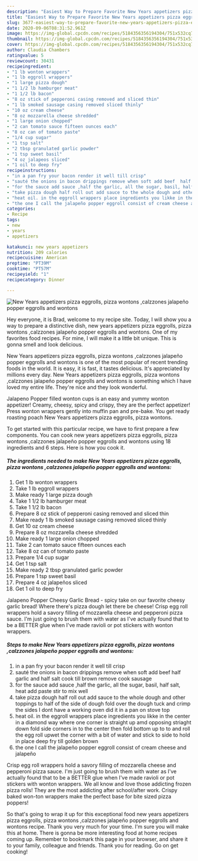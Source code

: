 ```yaml
---
description: "Easiest Way to Prepare Favorite New Years appetizers pizza eggrolls, pizza wontons ,calzzones jalapeño popper eggrolls and wontons"
title: "Easiest Way to Prepare Favorite New Years appetizers pizza eggrolls, pizza wontons ,calzzones jalapeño popper eggrolls and wontons"
slug: 3677-easiest-way-to-prepare-favorite-new-years-appetizers-pizza-eggrolls-pizza-wontons-calzzones-jalapeno-popper-eggrolls-and-wontons
date: 2020-09-06T08:31:52.961Z
image: https://img-global.cpcdn.com/recipes/5184356356194304/751x532cq70/new-years-appetizers-pizza-eggrolls-pizza-wontons-calzzones-jalapeno-popper-eggrolls-and-wontons-recipe-main-photo.jpg
thumbnail: https://img-global.cpcdn.com/recipes/5184356356194304/751x532cq70/new-years-appetizers-pizza-eggrolls-pizza-wontons-calzzones-jalapeno-popper-eggrolls-and-wontons-recipe-main-photo.jpg
cover: https://img-global.cpcdn.com/recipes/5184356356194304/751x532cq70/new-years-appetizers-pizza-eggrolls-pizza-wontons-calzzones-jalapeno-popper-eggrolls-and-wontons-recipe-main-photo.jpg
author: Claudia Chambers
ratingvalue: 5
reviewcount: 30431
recipeingredient:
- "1 lb wonton wrappers"
- "1 lb eggroll wrappers"
- "1 large pizza dough"
- "1 1/2 lb hamburger meat"
- "1 1/2 lb bacon"
- "8 oz stick of pepperoni casing removed and sliced thin"
- "1 lb smoked sausage casing removed sliced thinly"
- "10 oz cream cheese"
- "8 oz mozzarella cheese shredded"
- "1 large onion chopped"
- "2 can tomato sauce fifteen ounces each"
- "8 oz can of tomato paste"
- "1/4 cup sugar"
- "1 tsp salt"
- "2 tbsp granulated garlic powder"
- "1 tsp sweet basil"
- "4 oz jalapeos sliced"
- "1 oil to deep fry"
recipeinstructions:
- "in a pan fry your bacon render it well till crisp"
- "sauté the onions in bacon drippings remove when soft add beef  half garlic and half salt cook till brown remove cook sausage"
- "for the sauce add sauce ,half the garlic, all the sugar, basil, half salt, heat add paste stir to mix well"
- "take pizza dough half roll out add sauce to the whole dough and other toppings to half of the side of dough fold over the dough tuck and crimp the sides I dont have a working oven did it in a pan on stove top"
- "heat oil. in the eggroll wrappers place ingredients you likke in the center in a diamond way where one corner is straight up amd opposing striaght down fold side corners in to the center then fold bottom up to to and roll the egg roll upwet the corner with a bit of water and stick to side to hold in place deep fry till golden brown"
- "the one I call the jalapeño popper eggroll consist of cream cheese and jalapeño"
categories:
- Recipe
tags:
- new
- years
- appetizers

katakunci: new years appetizers 
nutrition: 209 calories
recipecuisine: American
preptime: "PT39M"
cooktime: "PT57M"
recipeyield: "1"
recipecategory: Dinner

---
```



![New Years appetizers pizza eggrolls, pizza wontons ,calzzones jalapeño popper eggrolls and wontons](https://img-global.cpcdn.com/recipes/5184356356194304/751x532cq70/new-years-appetizers-pizza-eggrolls-pizza-wontons-calzzones-jalapeno-popper-eggrolls-and-wontons-recipe-main-photo.jpg)

Hey everyone, it is Brad, welcome to my recipe site. Today, I will show you a way to prepare a distinctive dish, new years appetizers pizza eggrolls, pizza wontons ,calzzones jalapeño popper eggrolls and wontons. One of my favorites food recipes. For mine, I will make it a little bit unique. This is gonna smell and look delicious.

New Years appetizers pizza eggrolls, pizza wontons ,calzzones jalapeño popper eggrolls and wontons is one of the most popular of recent trending foods in the world. It is easy, it is fast, it tastes delicious. It's appreciated by millions every day. New Years appetizers pizza eggrolls, pizza wontons ,calzzones jalapeño popper eggrolls and wontons is something which I have loved my entire life. They're nice and they look wonderful.

Jalapeno Popper filled wonton cups is an easy and yummy wonton appetizer! Creamy, cheesy, spicy and crispy, they are the perfect appetizer! Press wonton wrappers gently into muffin pan and pre-bake. You get ready roasting poach New Years appetizers pizza eggrolls, pizza wontons.


To get started with this particular recipe, we have to first prepare a few components. You can cook new years appetizers pizza eggrolls, pizza wontons ,calzzones jalapeño popper eggrolls and wontons using 18 ingredients and 6 steps. Here is how you cook it.

<!--inarticleads1-->

##### The ingredients needed to make New Years appetizers pizza eggrolls, pizza wontons ,calzzones jalapeño popper eggrolls and wontons:

1. Get 1 lb wonton wrappers
1. Take 1 lb eggroll wrappers
1. Make ready 1 large pizza dough
1. Take 1 1/2 lb hamburger meat
1. Take 1 1/2 lb bacon
1. Prepare 8 oz stick of pepperoni casing removed and sliced thin
1. Make ready 1 lb smoked sausage casing removed sliced thinly
1. Get 10 oz cream cheese
1. Prepare 8 oz mozzarella cheese shredded
1. Make ready 1 large onion chopped
1. Take 2 can tomato sauce fifteen ounces each
1. Take 8 oz can of tomato paste
1. Prepare 1/4 cup sugar
1. Get 1 tsp salt
1. Make ready 2 tbsp granulated garlic powder
1. Prepare 1 tsp sweet basil
1. Prepare 4 oz jalapeños sliced
1. Get 1 oil to deep fry


Jalapeno Popper Cheesy Garlic Bread - spicy take on our favorite cheesy garlic bread! Where there&#39;s pizza dough let there be cheese! Crisp egg roll wrappers hold a savory filling of mozzarella cheese and pepperoni pizza sauce. I&#39;m just going to brush them with water as I&#39;ve actually found that to be a BETTER glue when I&#39;ve made ravioli or pot stickers with wonton wrappers. 

<!--inarticleads2-->

##### Steps to make New Years appetizers pizza eggrolls, pizza wontons ,calzzones jalapeño popper eggrolls and wontons:

1. in a pan fry your bacon render it well till crisp
1. sauté the onions in bacon drippings remove when soft add beef  half garlic and half salt cook till brown remove cook sausage
1. for the sauce add sauce ,half the garlic, all the sugar, basil, half salt, heat add paste stir to mix well
1. take pizza dough half roll out add sauce to the whole dough and other toppings to half of the side of dough fold over the dough tuck and crimp the sides I dont have a working oven did it in a pan on stove top
1. heat oil. in the eggroll wrappers place ingredients you likke in the center in a diamond way where one corner is straight up amd opposing striaght down fold side corners in to the center then fold bottom up to to and roll the egg roll upwet the corner with a bit of water and stick to side to hold in place deep fry till golden brown
1. the one I call the jalapeño popper eggroll consist of cream cheese and jalapeño


Crisp egg roll wrappers hold a savory filling of mozzarella cheese and pepperoni pizza sauce. I&#39;m just going to brush them with water as I&#39;ve actually found that to be a BETTER glue when I&#39;ve made ravioli or pot stickers with wonton wrappers. We all know and love those addicting frozen pizza rolls! They are the most addicting after school/after work. Crispy baked won-ton wrappers make the perfect base for bite sized pizza poppers! 

So that's going to wrap it up for this exceptional food new years appetizers pizza eggrolls, pizza wontons ,calzzones jalapeño popper eggrolls and wontons recipe. Thank you very much for your time. I'm sure you will make this at home. There is gonna be more interesting food at home recipes coming up. Remember to bookmark this page in your browser, and share it to your family, colleague and friends. Thank you for reading. Go on get cooking!
